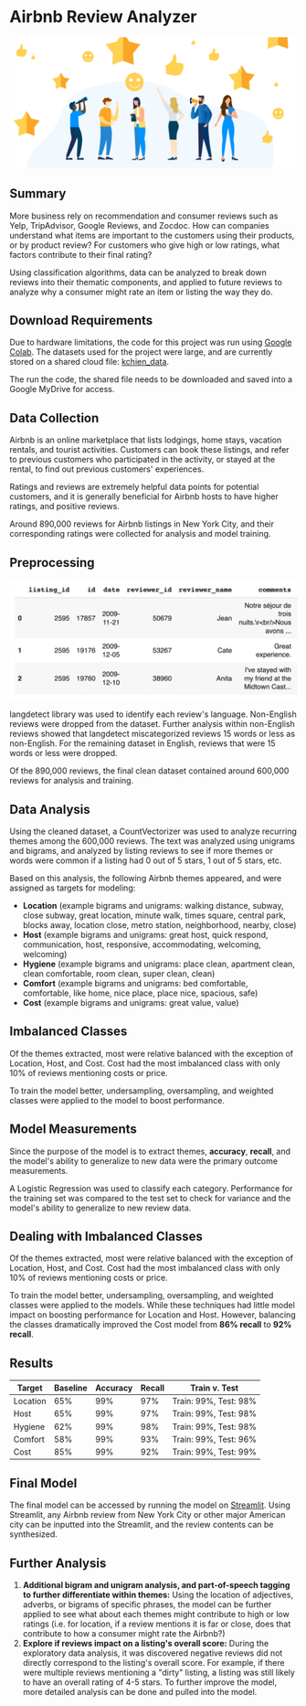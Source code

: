# Airbnb Review Analyzer

![Image from bizrate insights](images/reviews.jpeg)

## Summary
More business rely on recommendation and consumer reviews such as Yelp, TripAdvisor, Google Reviews, and Zocdoc. How can companies understand what items are important to the customers using their products, or by product review? For customers who give high or low ratings, what factors contribute to their final rating?

Using classification algorithms, data can be analyzed to break down reviews into their thematic components, and applied to future reviews to analyze why a consumer might rate an item or listing the way they do.

## Download Requirements
Due to hardware limitations, the code for this project was run using [Google Colab](https://colab.research.google.com/). The datasets used for the project were large, and are currently stored on a shared cloud file: [kchien_data](https://drive.google.com/drive/folders/1aVfT2q2oqjpRhgpyDVdP1l314-UM7Ljl?usp=sharing).

The run the code, the shared file needs to be downloaded and saved into a Google MyDrive for access.

## Data Collection
Airbnb is an online marketplace that lists lodgings, home stays, vacation rentals, and tourist activities. Customers can book these listings, and refer to previous customers who participated in the activity, or stayed at the rental, to find out previous customers' experiences.

Ratings and reviews are extremely helpful data points for potential customers, and it is generally beneficial for Airbnb hosts to have higher ratings, and positive reviews.

Around 890,000 reviews for Airbnb listings in New York City, and their corresponding ratings were collected for analysis and model training.

## Preprocessing

![example data](images/data.png)

langdetect library was used to identify each review's language. Non-English reviews were dropped from the dataset. Further analysis within non-English reviews showed that langdetect miscategorized reviews 15 words or less as non-English. For the remaining dataset in English, reviews that were 15 words or less were dropped.

Of the 890,000 reviews, the final clean dataset contained around 600,000 reviews for analysis and training.

## Data Analysis
Using the cleaned dataset, a CountVectorizer was used to analyze recurring themes among the 600,000 reviews. The text was analyzed using unigrams and bigrams, and analyzed by listing reviews to see if more themes or words were common if a listing had 0 out of 5 stars, 1 out of 5 stars, etc.

Based on this analysis, the following Airbnb themes appeared, and were assigned as targets for modeling:
- **Location** (example bigrams and unigrams: walking distance, subway, close subway, great location, minute walk, times square, central park, blocks away, location close, metro station, neighborhood, nearby, close)
- **Host** (example bigrams and unigrams: great host, quick respond, communication, host, responsive, accommodating, welcoming, welcoming)
- **Hygiene** (example bigrams and unigrams: place clean, apartment clean, clean comfortable, room clean, super clean, clean)
- **Comfort** (example bigrams and unigrams: bed comfortable, comfortable, like home, nice place, place nice, spacious, safe)
- **Cost** (example bigrams and unigrams: great value, value)

## Imbalanced Classes
Of the themes extracted, most were relative balanced with the exception of Location, Host, and Cost. Cost had the most imbalanced class with only 10% of reviews mentioning costs or price.

To train the model better, undersampling, oversampling, and weighted classes were applied to the model to boost performance.

## Model Measurements
Since the purpose of the model is to extract themes, **accuracy**, **recall**, and the model's ability to generalize to new data were the primary outcome measurements.

A Logistic Regression was used to classify each category. Performance for the training set was compared to the test set to check for variance and the model's ability to generalize to new review data.

## Dealing with Imbalanced Classes
Of the themes extracted, most were relative balanced with the exception of Location, Host, and Cost. Cost had the most imbalanced class with only 10% of reviews mentioning costs or price.

To train the model better, undersampling, oversampling, and weighted classes were applied to the models. While these techniques had little model impact on boosting performance for Location and Host. However, balancing the classes dramatically improved the Cost model from **86% recall** to **92% recall**.

## Results
|Target|Baseline|Accuracy|Recall|Train v. Test|
|---|---|---|---|---|
|Location|65%|99%|97%|Train: 99%, Test: 98%|
|Host|65%|99%|97%|Train: 99%, Test: 98%|
|Hygiene|62%|99%|98%|Train: 99%, Test: 98%|
|Comfort|58%|99%|93%|Train: 99%, Test: 96%|
|Cost|85%|99%|92%|Train: 99%, Test: 99%|

## Final Model
The final model can be accessed by running the model on [Streamlit](https://github.com/karenongithub/airbnb-reviews/blob/main/streamlit_model.py). Using Streamlit, any Airbnb review from New York City or other major American city can be inputted into the Streamlit, and the review contents can be synthesized.

## Further Analysis
1. **Additional bigram and unigram analysis, and part-of-speech tagging to further differentiate within themes:** Using the location of adjectives, adverbs, or bigrams of specific phrases, the model can be further applied to see what about each themes might contribute to high or low ratings (i.e. for location, if a review mentions it is far or close, does that contribute to how a consumer might rate the Airbnb?)
2. **Explore if reviews impact on a listing's overall score:** During the exploratory data analysis, it was discovered negative reviews did not directly correspond to the listing's overall score. For example, if there were multiple reviews mentioning a "dirty" listing, a listing was still likely to have an overall rating of 4-5 stars. To further improve the model, more detailed analysis can be done and pulled into the model.
